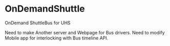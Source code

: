 # OnDemandShuttle
OnDemand ShuttleBus for UHS

Need to make Another server and Webpage for Bus drivers.
Need to modify Mobile app for interlocking with Bus timeline API.

